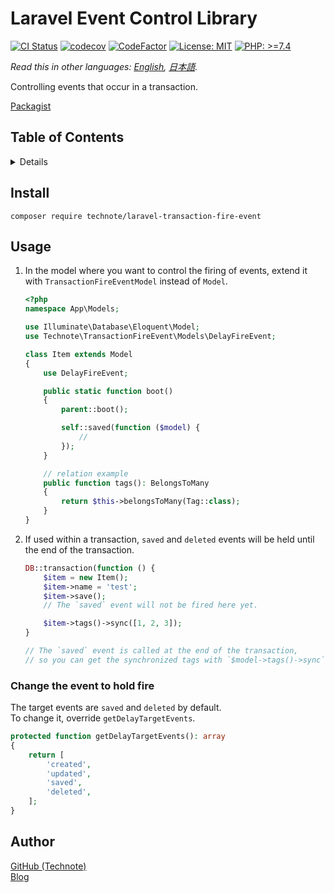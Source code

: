 # Laravel Event Control Library

[![CI Status](https://github.com/technote-space/laravel-transaction-fire-event/workflows/CI/badge.svg)](https://github.com/technote-space/laravel-transaction-fire-event/actions)
[![codecov](https://codecov.io/gh/technote-space/laravel-transaction-fire-event/branch/master/graph/badge.svg)](https://codecov.io/gh/technote-space/laravel-transaction-fire-event)
[![CodeFactor](https://www.codefactor.io/repository/github/technote-space/laravel-transaction-fire-event/badge)](https://www.codefactor.io/repository/github/technote-space/laravel-transaction-fire-event)
[![License: MIT](https://img.shields.io/badge/License-MIT-blue.svg)](https://github.com/technote-space/laravel-transaction-fire-event/blob/master/LICENSE)
[![PHP: >=7.4](https://img.shields.io/badge/PHP-%3E%3D7.4-orange.svg)](http://php.net/)

*Read this in other languages: [English](README.md), [日本語](README.ja.md).*

Controlling events that occur in a transaction.

[Packagist](https://packagist.org/packages/technote/laravel-transaction-fire-event)

## Table of Contents
<!-- START doctoc generated TOC please keep comment here to allow auto update -->
<!-- DON'T EDIT THIS SECTION, INSTEAD RE-RUN doctoc TO UPDATE -->
<details>
<summary>Details</summary>

- [Install](#install)
- [Usage](#usage)
  - [Change the event to hold fire](#change-the-event-to-hold-fire)
- [Author](#author)

</details>
<!-- END doctoc generated TOC please keep comment here to allow auto update -->

## Install
```
composer require technote/laravel-transaction-fire-event
```

## Usage
1. In the model where you want to control the firing of events, extend it with `TransactionFireEventModel` instead of `Model`.

   ```php
   <?php
   namespace App\Models;
   
   use Illuminate\Database\Eloquent\Model;
   use Technote\TransactionFireEvent\Models\DelayFireEvent;
   
   class Item extends Model
   {
       use DelayFireEvent;
   
       public static function boot()
       {
           parent::boot();
   
           self::saved(function ($model) {
               //
           });
       }

       // relation example
       public function tags(): BelongsToMany
       {
           return $this->belongsToMany(Tag::class);
       }
   }
   ```

2. If used within a transaction, `saved` and `deleted` events will be held until the end of the transaction.

   ```php
   DB::transaction(function () {
       $item = new Item();
       $item->name = 'test';
       $item->save();
       // The `saved` event will not be fired here yet.
   
       $item->tags()->sync([1, 2, 3]);
   }

   // The `saved` event is called at the end of the transaction,
   // so you can get the synchronized tags with `$model->tags()->sync`.
   ```

### Change the event to hold fire
The target events are `saved` and `deleted` by default.    
To change it, override `getDelayTargetEvents`.

```php
protected function getDelayTargetEvents(): array
{
    return [
        'created',
        'updated',
        'saved',
        'deleted',
    ];
}
```

## Author
[GitHub (Technote)](https://github.com/technote-space)  
[Blog](https://technote.space)
